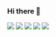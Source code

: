 ### Hi there 👋

![](https://github-profile-summary-cards.vercel.app/api/cards/profile-details?username=Atmoslayer&theme=solarized_dark)
![](https://github-profile-summary-cards.vercel.app/api/cards/repos-per-language?username=Atmoslayer&theme=solarized_dark)
![](https://github-profile-summary-cards.vercel.app/api/cards/most-commit-language?username=Atmoslayer&theme=solarized_dark)
![](https://github-profile-summary-cards.vercel.app/api/cards/stats?username=Atmoslayer&theme=solarized_dark)
![](https://github-profile-summary-cards.vercel.app/api/cards/productive-time?username=Atmoslayer&theme=solarized_dark)
